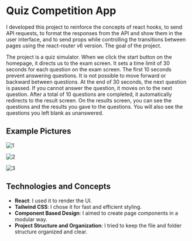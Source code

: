 # Quiz Competition App

I developed this project to reinforce the concepts of react hooks, to send API requests, to format the responses from the API and show them in the user interface, and to send props while controlling the transitions between pages using the react-router v6 version. The goal of the project.

The project is a quiz simulator. When we click the start button on the homepage, it directs us to the exam screen. It sets a time limit of 30 seconds for each question on the exam screen. The first 10 seconds prevent answering questions. It is not possible to move forward or backward between questions. At the end of 30 seconds, the next question is passed. If you cannot answer the question, it moves on to the next question. After a total of 10 questions are completed, it automatically redirects to the result screen. On the results screen, you can see the questions and the results you gave to the questions. You will also see the questions you left blank as unanswered.

## Example Pictures

![1](https://github.com/furkan-can/Quiz-Competition-App/assets/79963893/d51e84cf-2c20-4066-a689-dcfe8a90fb39)

![2](https://github.com/furkan-can/Quiz-Competition-App/assets/79963893/f55f4b70-86b0-4961-aef8-9ef87347dd6e)

![3](https://github.com/furkan-can/Quiz-Competition-App/assets/79963893/16982206-3f77-48a9-9788-ac3773b4f831)

## Technologies and Concepts

- **React**: I used it to render the UI.
- **Tailwind CSS**: I chose it for fast and efficient styling.
- **Component Based Design**: I aimed to create page components in a modular way.
- **Project Structure and Organization**: I tried to keep the file and folder structure organized and clear.




